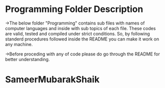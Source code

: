 # Programming Folder Description

->The below folder "Programming" contains sub files with names of computer languages and inside with
  sub topics of each file. These codes are valid, tested and compiled under strict conditions. So, by 
  following standerd procedures followed inside the README you can make it work on any machine. 

->Before proceding with any of code please do go through the README for better understanding. 

# SameerMubarakShaik
